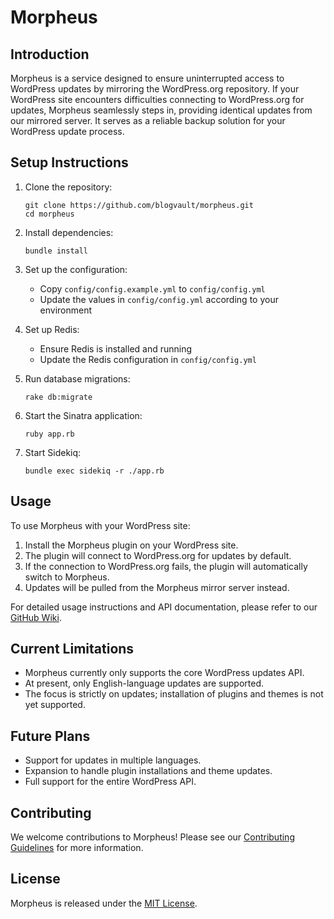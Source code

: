 # Morpheus

## Introduction

Morpheus is a service designed to ensure uninterrupted access to WordPress updates by mirroring the WordPress.org repository. If your WordPress site encounters difficulties connecting to WordPress.org for updates, Morpheus seamlessly steps in, providing identical updates from our mirrored server. It serves as a reliable backup solution for your WordPress update process.

## Setup Instructions

1. Clone the repository:
   ```
   git clone https://github.com/blogvault/morpheus.git
   cd morpheus
   ```

2. Install dependencies:
   ```
   bundle install
   ```

3. Set up the configuration:
   - Copy `config/config.example.yml` to `config/config.yml`
   - Update the values in `config/config.yml` according to your environment

4. Set up Redis:
   - Ensure Redis is installed and running
   - Update the Redis configuration in `config/config.yml`

5. Run database migrations:
   ```
   rake db:migrate
   ```

6. Start the Sinatra application:
   ```
   ruby app.rb
   ```

7. Start Sidekiq:
   ```
   bundle exec sidekiq -r ./app.rb
   ```

## Usage

To use Morpheus with your WordPress site:

1. Install the Morpheus plugin on your WordPress site.
2. The plugin will connect to WordPress.org for updates by default.
3. If the connection to WordPress.org fails, the plugin will automatically switch to Morpheus.
4. Updates will be pulled from the Morpheus mirror server instead.

For detailed usage instructions and API documentation, please refer to our [GitHub Wiki](https://github.com/your-repo/morpheus/wiki).

## Current Limitations

- Morpheus currently only supports the core WordPress updates API.
- At present, only English-language updates are supported.
- The focus is strictly on updates; installation of plugins and themes is not yet supported.

## Future Plans

- Support for updates in multiple languages.
- Expansion to handle plugin installations and theme updates.
- Full support for the entire WordPress API.

## Contributing

We welcome contributions to Morpheus! Please see our [Contributing Guidelines](CONTRIBUTING.md) for more information.

## License

Morpheus is released under the [MIT License](LICENSE).
